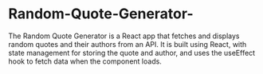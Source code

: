 # Random-Quote-Generator-
The Random Quote Generator is a React app that fetches and displays random quotes and their authors from an API. It is built using React, with state management for storing the quote and author, and uses the useEffect hook to fetch data when the component loads.
